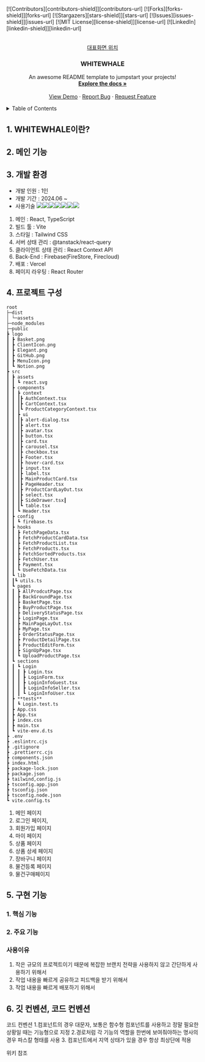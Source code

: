<a id="readme-top"></a>

<!--
*** Thanks for checking out the Best-README-Template. If you have a suggestion
*** that would make this better, please fork the repo and create a pull request
*** or simply open an issue with the tag "enhancement".
*** Don't forget to give the project a star!
*** Thanks again! Now go create something AMAZING! :D
-->

<!-- PROJECT SHIELDS -->
<!--
*** I'm using markdown "reference style" links for readability.
*** Reference links are enclosed in brackets [ ] instead of parentheses ( ).
*** See the bottom of this document for the declaration of the reference variables
*** for contributors-url, forks-url, etc. This is an optional, concise syntax you may use.
*** https://www.markdownguide.org/basic-syntax/#reference-style-links
-->

[![Contributors][contributors-shield]][contributors-url]
[![Forks][forks-shield]][forks-url]
[![Stargazers][stars-shield]][stars-url]
[![Issues][issues-shield]][issues-url]
[![MIT License][license-shield]][license-url]
[![LinkedIn][linkedin-shield]][linkedin-url]

<!-- PROJECT LOGO -->
<br />
<div align="center">
  <a href="https://github.com/othneildrew/Best-README-Template">
 대표화면 위치 <WHiteWhale></WHiteWhale>
  </a>

  <h3 align="center">WHITEWHALE</h3>

  <p align="center">
    An awesome README template to jumpstart your projects!
    <br />
    <a href="https://github.com/othneildrew/Best-README-Template"><strong>Explore the docs »</strong></a>
    <br />
    <br />
    <a href="https://github.com/othneildrew/Best-README-Template">View Demo</a>
    ·
    <a href="https://github.com/othneildrew/Best-README-Template/issues/new?labels=bug&template=bug-report---.md">Report Bug</a>
    ·
    <a href="https://github.com/othneildrew/Best-README-Template/issues/new?labels=enhancement&template=feature-request---.md">Request Feature</a>
  </p>
</div>

<!-- TABLE OF CONTENTS -->
<details>
  <summary>Table of Contents</summary>
  <ol>
    <li>
      <a href="#about-the-project">프로젝트 소개 </a>
      <ul>
        <li><a href="#built-with">설계 이유</a></li>
      </ul>
    </li>
    <li>
      <a href="#getting-started">실행 조건</a>
      <ul>
        <li><a href="#prerequisites">사용방법</a></li>
        <li><a href="#installation">Installation</a></li>
      </ul>
    </li>
    <li><a href="#usage">개발기술</a></li>
    <li><a href="#roadmap">프로젝트 구조</a></li>
    <li><a href="#contributing">핵심기능</a></li>
    <li><a href="#license">페이지별 기능</a></li>
    <li><a href="#contact">트러블 슈팅</a></li>
    <li><a href="#acknowledgments">개선목표</a></li>
    <li><a href="#acknowledgments">프로젝트 후기</a></li>
  </ol>
</details>

## 1. WHITEWHALE이란?

## 2. 메인 기능

## 3. 개발 환경

- 개발 인원 : 1인
- 개발 기간 : 2024.06 ~
- 사용기술
  <img src="https://img.shields.io/badge/React-61DAFB?style=for-the-badge&logo=React&logoColor=white"><img src="https://img.shields.io/badge/TypeScript-3178C6?style=for-the-badge&logo=TypeScript&logoColor=white"><img src="https://img.shields.io/badge/Vite-646CFF?style=for-the-badge&logo=Vite&logoColor=white"><img src="https://img.shields.io/badge/Tailwind CSS-06B6D4?style=for-the-badge&logo=Tailwind CSS&logoColor=white"><img src="https://img.shields.io/badge/ReactQuery-FF4154?style=for-the-badge&logo=react-query&logoColor=white"><img src="https://img.shields.io/badge/Axios-5A29E4?style=for-the-badge&logo=Axios&logoColor=white"><img src="https://img.shields.io/badge/FireBase-DD2C00?style=for-the-badge&logo=FireBase&logoColor=white">

1. 메인 : React, TypeScript
2. 빌드 툴 : Vite
3. 스타일 : Tailwind CSS
4. 서버 상태 관리 : @tanstack/react-query
5. 클라이언트 상태 관리 : React Context API
6. Back-End : Firebase(FireStore, Firecloud)
7. 배포 : Vercel
8. 페이지 라우팅 : React Router

## 4. 프로젝트 구성

```
root
├─dist
│ └─assets
├─node_modules
├─public
┣ logo
┃ ┣ Basket.png
┃ ┣ ClientIcon.png
┃ ┣ Elegant.png
┃ ┣ GitHub.png
┃ ┣ MenuIcon.png
┃ ┗ Notion.png
┣ src
┃ ┣ assets
┃ ┃ ┗ react.svg
┃ ┣ components
┃ ┃ ┣ context
┃ ┃ ┃┣ AuthContext.tsx
┃ ┃ ┃┣ CartContext.tsx
┃ ┃ ┃┗ ProductCategoryContext.tsx
┃ ┃ ┣ ui
┃ ┃ ┃┣ alert-dialog.tsx
┃ ┃ ┃┣ alert.tsx
┃ ┃ ┃┣ avatar.tsx
┃ ┃ ┃┣ button.tsx
┃ ┃ ┃┣ card.tsx
┃ ┃ ┃┣ carousel.tsx
┃ ┃ ┃┣ checkbox.tsx
┃ ┃ ┃┣ Footer.tsx
┃ ┃ ┃┣ hover-card.tsx
┃ ┃ ┃┣ input.tsx
┃ ┃ ┃┣ label.tsx
┃ ┃ ┃┣ MainProductCard.tsx
┃ ┃ ┃┣ PageHeader.tsx
┃ ┃ ┃┣ ProductCardLayOut.tsx
┃ ┃ ┃┣ select.tsx
┃ ┃ ┃┣ SideDrawer.tsx┃
┃ ┃ ┃┗ table.tsx
┃ ┃ ┗ Header.tsx
┃ ┣ config
┃ ┃ ┗ firebase.ts
┃ ┣ hooks
┃ ┃ ┣ FetchPageData.tsx
┃ ┃ ┣ FetchProductCardData.tsx
┃ ┃ ┣ FetchProductList.tsx
┃ ┃ ┣ FetchProducts.tsx
┃ ┃ ┣ FetchSortedProducts.tsx
┃ ┃ ┣ FetchUser.tsx
┃ ┃ ┣ Payment.tsx
┃ ┃ ┗ UseFetchData.tsx
┃ ┗ lib
┃ ┃┗ utils.ts
┃ ┗ pages
┃ ┃ ┣ AllProdcutPage.tsx
┃ ┃ ┣ BackGroundPage.tsx
┃ ┃ ┣ BasketPage.tsx
┃ ┃ ┣ BuyProductPage.tsx
┃ ┃ ┣ DeliveryStatusPage.tsx
┃ ┃ ┣ LoginPage.tsx
┃ ┃ ┣ MainPageLayOut.tsx
┃ ┃ ┣ MyPage.tsx
┃ ┃ ┣ OrderStatusPage.tsx
┃ ┃ ┣ ProductDetailPage.tsx
┃ ┃ ┣ ProductEditForm.tsx
┃ ┃ ┣ SignUpPage.tsx
┃ ┃ ┗ UploadProductPage.tsx
┃ ┗ sections
┃ ┃ ┗ Login
┃ ┃ ┃ ┣ Login.tsx
┃ ┃ ┃ ┣ LoginForm.tsx
┃ ┃ ┃ ┣ LoginInfoGuest.tsx
┃ ┃ ┃ ┣ LoginInfoSeller.tsx
┃ ┃ ┃ ┗ LoginInfoUser.tsx
┃ ┣ **tests**
┃ ┃ ┗ Login.test.ts
┃ ┣ App.css
┃ ┣ App.tsx
┃ ┣ index.css
┃ ┣ main.tsx
┃ ┗ vite-env.d.ts
┣ .env
┣ .eslintrc.cjs
┣ .gitignore
┣ .prettierrc.cjs
┣ components.json
┣ index.html
┣ package-lock.json
┣ package.json
┣ tailwind,config.js
┣ tsconfig.app.json
┣ tsconfig.json
┣ tsconfig.node.json
┗ vite.config.ts
```

1. 메인 페이지
2. 로그인 페이지,
3. 회원가입 페이지
4. 마이 페이지
5. 상품 페이지
6. 상품 상세 페이지
7. 장바구니 페이지
8. 물건등록 페이지
9. 물건구매페이지

## 5. 구현 기능

### 1. 핵심 기능

### 2. 주요 기능

### 사용이유

1. 작은 규모의 프로젝트이기 때문에 복잡한 브랜치 전략을 사용하지 않고 간단하게 사용하기 위해서
2. 작업 내용을 빠르게 공유하고 피드백을 받기 위해서
3. 작업 내용을 빠르게 배포하기 위해서

## 6. 깃 컨벤션, 코드 컨벤션

코드 컨벤션 1.컴포넌트의 경우 대문자, 보통은 함수형 컴포넌트를 사용하고 정말 필요한 상황일 때는
기능형으로 지정 2.경로처럼 각 기능의 역할을 한번에 보여줘야하는 명사의 경우 파스칼 형태를 사용 3. 컴포넌트에서 지역 상태가 있을 경우 항상 최상단에 적용

위키 참조
